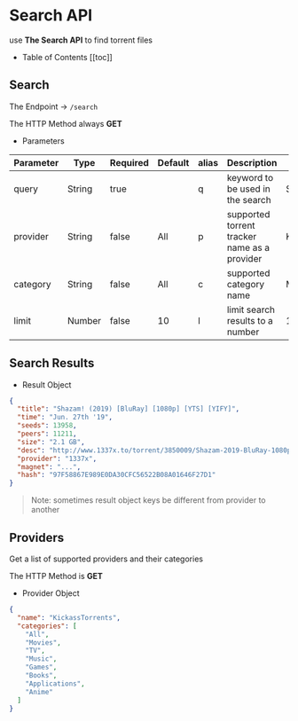 # Search API

use **The Search API** to find torrent files

- Table of Contents
  [[toc]]

## Search

The Endpoint -> `/search`

The HTTP Method always **GET**

- Parameters

| Parameter | Type   | Required | Default | alias | Description                                  | Example         |
| --------- | ------ | -------- | ------- | ----- | -------------------------------------------- | --------------- |
| query     | String | true     |         | q     | keyword to be used in the search             | Shazam          |
| provider  | String | false    | All     | p     | supported torrent tracker name as a provider | KickassTorrents |
| category  | String | false    | All     | c     | supported category name                      | Movies          |
| limit     | Number | false    | 10      | l     | limit search results to a number             | 100             |

## Search Results

<try endpoint="/search?query=shazam&provider=1337x&limit=1"/>

- Result Object

```json
{
  "title": "Shazam! (2019) [BluRay] [1080p] [YTS] [YIFY]",
  "time": "Jun. 27th '19",
  "seeds": 13958,
  "peers": 11211,
  "size": "2.1 GB",
  "desc": "http://www.1337x.to/torrent/3850009/Shazam-2019-BluRay-1080p-YTS-YIFY/",
  "provider": "1337x",
  "magnet": "...",
  "hash": "97F58867E989E0DA30CFC56522B08A01646F27D1"
}
```

> Note: sometimes result object keys be different from provider to another

## Providers

Get a list of supported providers and their categories

<try endpoint="/search/providers"/>

The HTTP Method is **GET**

- Provider Object

```json
{
  "name": "KickassTorrents",
  "categories": [
    "All",
    "Movies",
    "TV",
    "Music",
    "Games",
    "Books",
    "Applications",
    "Anime"
  ]
}
```
